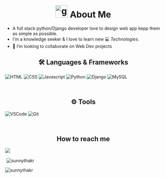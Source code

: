 

<!--
**sunnythakr/sunnythakr** is a ✨ _special_ ✨ repository because its `README.md` (this file) appears on your GitHub profile.

Here are some ideas to get you started:

- 🔭 I’m currently working on ...
- 🌱 I’m currently learning ...
- 👯 I’m looking to collaborate on ...
- 🤔 I’m looking for help with ...
- 💬 Ask me about ...
- 📫 How to reach me: ...
- 😄 Pronouns: ...
- ⚡ Fun fact: ...
-->




<h1 align="center"> <img height="40" width="40" alt="github" src="https://cdn.jsdelivr.net/npm/simple-icons@v3/icons/github.svg" /> About Me </h1>



- A full stack python/Django developer love to design web app kepp them as simple as possible.
- I'm a knowledge seeker & I love to learn new 💻 _Technologies_.
- 👯 I’m looking to collaborate on Web Dev projects

<h2 align="center">🛠️ Languages & Frameworks</h2>

![HTML](https://img.shields.io/badge/html%20-%23E34F26.svg?&style=for-the-badge&logo=html5&logoColor=white)
![CSS](https://img.shields.io/badge/css%20-%231572B6.svg?&style=for-the-badge&logo=css3&logoColor=white)
![Javascript](https://img.shields.io/badge/-Javascript-ffb400?style=for-the-badge&logo=javascript&logoColor=ffff3f)
<img alt="Python" src="https://img.shields.io/badge/python%20-%2314354C.svg?&style=for-the-badge&logo=python&logoColor=white"/>
<img alt="Django" src="https://img.shields.io/badge/django%20-%23092E20.svg?&style=for-the-badge&logo=django&logoColor=white"/>
<img alt="MySQL" src="https://img.shields.io/badge/mysql-%2300f.svg?&style=for-the-badge&logo=mysql&logoColor=white"/>



<br>
<h2 align="center">⚙️ Tools</h2>

![VSCode](https://img.shields.io/badge/-vscode-00a8e8?style=for-the-badge&logo=visual-studio-code)
![Git](https://img.shields.io/badge/git%20-%23F05033.svg?&style=for-the-badge&logo=git&logoColor=white)

<br>
<h2 align="center"> How to reach me </h2>

[<img src="https://img.shields.io/badge/Linkedin-sunnythakr-blue?logo=linkedin&style=for-the-badge">](https://www.linkedin.com/in/sunnythakr/)


<p>&nbsp;<img align="center" src="https://github-readme-stats.vercel.app/api?username=sunnythakr&show_icons=true&locale=en" alt="sunnythakr" /></p>

<p><img align="center" src="https://github-readme-streak-stats.herokuapp.com/?user=sunnythakr&" alt="sunnythakr" /></p>
